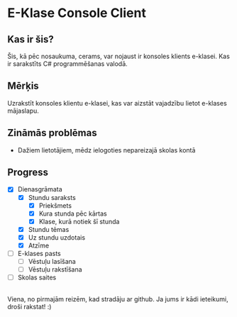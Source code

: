 # E-Klase Console Client
## Kas ir šis?
Šis, kā pēc nosaukuma, cerams, var nojaust ir konsoles klients e-klasei.
Kas ir sarakstīts C# programmēšanas valodā.
## Mērķis
Uzrakstīt konsoles klientu e-klasei, kas var aizstāt vajadzību lietot e-klases mājaslapu.
## Zināmās problēmas
- Dažiem lietotājiem, mēdz ielogoties nepareizajā skolas kontā
## Progress
- [x] Dienasgrāmata
    - [x] Stundu saraksts
        - [x] Priekšmets
        - [x] Kura stunda pēc kārtas
        - [x] Klase, kurā notiek šī stunda
    - [x] Stundu tēmas
    - [x] Uz stundu uzdotais
    - [x] Atzīme

- [ ] E-klases pasts
    - [ ] Vēstuļu lasīšana
    - [ ] Vēstuļu rakstīšana
- [ ] Skolas saites

<br>
Viena, no pirmajām reizēm, kad stradāju ar github. Ja jums ir kādi ieteikumi, droši rakstat! :)
